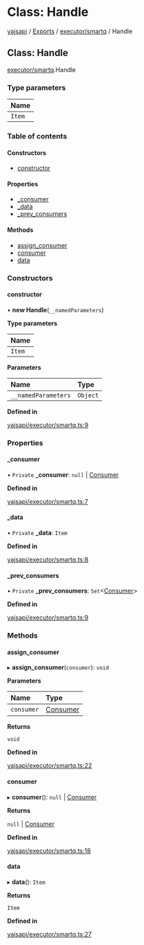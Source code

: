 # Class: Handle

[yajsapi](../yajsapi.md) / [Exports](../modules/) / [executor/smartq](../modules/executor_smartq.md) / Handle

## Class: Handle

[executor/smartq](../modules/executor_smartq.md).Handle

### Type parameters

| Name |
| :--- |
| `Item` |

### Table of contents

#### Constructors

* [constructor](executor_smartq.handle.md#constructor)

#### Properties

* [\_consumer](executor_smartq.handle.md#_consumer)
* [\_data](executor_smartq.handle.md#_data)
* [\_prev\_consumers](executor_smartq.handle.md#_prev_consumers)

#### Methods

* [assign\_consumer](executor_smartq.handle.md#assign_consumer)
* [consumer](executor_smartq.handle.md#consumer)
* [data](executor_smartq.handle.md#data)

### Constructors

#### constructor

• **new Handle**\(`__namedParameters`\)

**Type parameters**

| Name |
| :--- |
| `Item` |

**Parameters**

| Name | Type |
| :--- | :--- |
| `__namedParameters` | `Object` |

**Defined in**

[yajsapi/executor/smartq.ts:9](https://github.com/golemfactory/yajsapi/blob/8f42a91/yajsapi/executor/smartq.ts#L9)

### Properties

#### \_consumer

• `Private` **\_consumer**: `null` \| [Consumer](executor_smartq.consumer.md)

**Defined in**

[yajsapi/executor/smartq.ts:7](https://github.com/golemfactory/yajsapi/blob/8f42a91/yajsapi/executor/smartq.ts#L7)

#### \_data

• `Private` **\_data**: `Item`

**Defined in**

[yajsapi/executor/smartq.ts:8](https://github.com/golemfactory/yajsapi/blob/8f42a91/yajsapi/executor/smartq.ts#L8)

#### \_prev\_consumers

• `Private` **\_prev\_consumers**: `Set`&lt;[Consumer](executor_smartq.consumer.md)&gt;

**Defined in**

[yajsapi/executor/smartq.ts:9](https://github.com/golemfactory/yajsapi/blob/8f42a91/yajsapi/executor/smartq.ts#L9)

### Methods

#### assign\_consumer

▸ **assign\_consumer**\(`consumer`\): `void`

**Parameters**

| Name | Type |
| :--- | :--- |
| `consumer` | [Consumer](executor_smartq.consumer.md) |

**Returns**

`void`

**Defined in**

[yajsapi/executor/smartq.ts:22](https://github.com/golemfactory/yajsapi/blob/8f42a91/yajsapi/executor/smartq.ts#L22)

#### consumer

▸ **consumer**\(\): `null` \| [Consumer](executor_smartq.consumer.md)

**Returns**

`null` \| [Consumer](executor_smartq.consumer.md)

**Defined in**

[yajsapi/executor/smartq.ts:18](https://github.com/golemfactory/yajsapi/blob/8f42a91/yajsapi/executor/smartq.ts#L18)

#### data

▸ **data**\(\): `Item`

**Returns**

`Item`

**Defined in**

[yajsapi/executor/smartq.ts:27](https://github.com/golemfactory/yajsapi/blob/8f42a91/yajsapi/executor/smartq.ts#L27)


